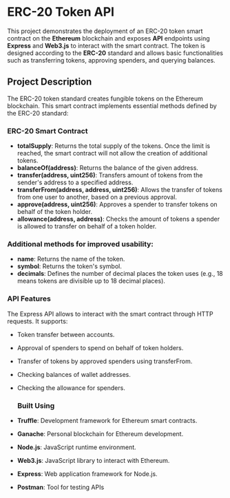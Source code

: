 # ERC-20 Token API
This project demonstrates the deployment of an ERC-20 token smart contract on the **Ethereum** blockchain and exposes **API** endpoints using **Express** and **Web3.js** to interact with the smart contract. The token is designed according to the **ERC-20** standard and allows basic functionalities such as transferring tokens, approving spenders, and querying balances.

## Project Description
The ERC-20 token standard creates fungible tokens on the Ethereum blockchain. This smart contract implements essential methods defined by the ERC-20 standard:

### ERC-20 Smart Contract
- **totalSupply**: Returns the total supply of the tokens. Once the limit is reached, the smart contract will not allow the creation of additional tokens.
- **balanceOf(address)**: Returns the balance of the given address.
- **transfer(address, uint256)**: Transfers amount of tokens from the sender's address to a specified address.
- **transferFrom(address, address, uint256)**: Allows the transfer of tokens from one user to another, based on a previous approval.
- **approve(address, uint256)**: Approves a spender to transfer tokens on behalf of the token holder.
- **allowance(address, address)**: Checks the amount of tokens a spender is allowed to transfer on behalf of a token holder.

### Additional methods for improved usability:
- **name**: Returns the name of the token.
- **symbol**: Returns the token's symbol.
- **decimals**: Defines the number of decimal places the token uses (e.g., 18 means tokens are divisible up to 18 decimal places).

### API Features
The Express API allows to interact with the smart contract through HTTP requests. It supports:
- Token transfer between accounts.
- Approval of spenders to spend on behalf of token holders.
- Transfer of tokens by approved spenders using transferFrom.
- Checking balances of wallet addresses.
- Checking the allowance for spenders.
  
  ### Built Using
- **Truffle**: Development framework for Ethereum smart contracts.
- **Ganache**: Personal blockchain for Ethereum development.
- **Node.js**: JavaScript runtime environment.
- **Web3.js**: JavaScript library to interact with Ethereum.
- **Express**: Web application framework for Node.js.
- **Postman**: Tool for testing APIs

